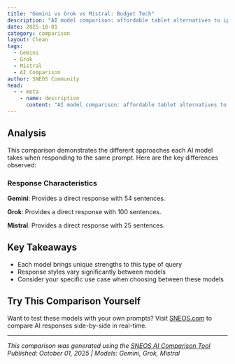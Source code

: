 ```yaml
---
title: "Gemini vs Grok vs Mistral: Budget Tech"
description: "AI model comparison: affordable tablet alternatives to ipad..."
date: 2025-10-01
category: comparison
layout: Clean
tags:
  - Gemini
  - Grok
  - Mistral
  - AI Comparison
author: SNEOS Community
head:
  - - meta
    - name: description
      content: "AI model comparison: affordable tablet alternatives to ipad..."
---
```


<ChatComparison
  title="Gemini vs Grok vs Mistral: Budget Tech"
  prompt="affordable tablet alternatives to ipad"
  :responses='{
    "Gemini": "Okay, let\u0027s break down some affordable tablet alternatives to the iPad, considering different needs and price points. To give you the best recommendations, I need a little more information:\n\n*   **What is your budget?** Giving me a price range (e.g., under $200, $200-$300, $300-$400) will significantly narrow down the options.\n*   **What will you mainly use the tablet for?** (e.g., Reading, watching videos, browsing the web, note-taking, gaming, art, work/school)\n*   **What size screen are you looking for?** iPads come in various sizes.\n*   **Are there any specific features you need?** (e.g., Good battery life, stylus support, a decent camera, lots of storage, cellular connectivity)\n*   **What operating system do you prefer?** (Android, Windows, etc.)\n\nIn the meantime, here are some general recommendations in different price ranges, assuming you\u0027re looking for a tablet that is good for media consumption, light productivity, and general use:\n\n**Budget-Friendly (Under $200)**\n\n*   **Amazon Fire HD 10 (or HD 8):** This is a very popular choice for budget-conscious buyers.\n    *   **Pros:** Very affordable, great for consuming Amazon content (Kindle books, Prime Video), decent screen for the price, Alexa integration.\n    *   **Cons:** Fire OS (Amazon\u0027s Android version) has limited app selection compared to the full Google Play Store. The cameras are basic. Performance can be a little sluggish for demanding tasks.\n    *   **Good For:** Reading, watching videos, basic web browsing, entertainment for kids.\n*   **Lenovo Tab M Series (M8, M9, M10):** These are often on sale and offer good value.\n    *   **Pros:** Decent performance for the price, runs full Android (Google Play Store), often have good battery life.\n    *   **Cons:** Build quality can be a bit plasticky, cameras are usually not great.\n    *   **Good For:** General use, web browsing, media consumption, casual gaming.\n\n**Mid-Range ($200-$400)**\n\n*   **Samsung Galaxy Tab A8:** A solid all-around Android tablet.\n    *   **Pros:** Good screen, decent performance for the price, runs full Android (Google Play Store), Samsung\u0027s One UI is user-friendly.\n    *   **Cons:** Cameras are decent but not amazing, can get a little slow with heavy multitasking.\n    *   **Good For:** General use, media consumption, light gaming, productivity tasks.\n*   **Lenovo Tab P11 Series (P11, P11 Plus, P11 Pro Gen 2):** These tablets offer better performance and features than the M series.\n    *   **Pros:** Good screens (often with higher resolution), better processors, some models have stylus support, decent build quality.\n    *   **Cons:** Can be a bit pricier than other options in this range, software updates can sometimes be slow.\n    *   **Good For:** Media consumption, light gaming, productivity, note-taking (with a stylus).\n\n**Higher-End (But Still More Affordable Than iPad Pro) ($400\u002B)**\n\n*   **Samsung Galaxy Tab S Series (S6 Lite, S7 FE, S8, S9 FE):** These are Samsung\u0027s flagship tablets and offer a premium experience.\n    *   **Pros:** Excellent screens (often AMOLED), powerful processors, great cameras, S Pen stylus support (on many models), DeX mode for desktop-like experience.\n    *   **Cons:** More expensive than other Android tablets, some features may be overkill for basic use.\n    *   **Good For:** Everything \u2013 media consumption, gaming, productivity, creative tasks, professional use.\n\n**Alternatives to Consider (Operating Systems)**\n\n*   **Windows Tablets (2-in-1s):** If you need a tablet that can also function as a laptop, consider a 2-in-1 Windows tablet.\n    *   **Microsoft Surface Go 3/4:** Compact and portable, runs full Windows, can be paired with a keyboard cover. (Tend to be more expensive)\n    *   **Lenovo IdeaPad Duet Chromebook:** Offers a good balance of portability, affordability, and Chrome OS functionality. It comes with a keyboard and kickstand, making it suitable for light productivity tasks.\n    *   **Pros:** Full Windows operating system, can run desktop applications.\n    *   **Cons:** Battery life can be shorter than Android tablets, can be more expensive.\n\n**Key Considerations When Choosing:**\n\n*   **Processor and RAM:** These affect performance.  For basic tasks, 2GB of RAM might be enough, but 3GB or 4GB will provide a smoother experience. Look for processors like MediaTek Helio G80 or better, or Snapdragon 662 or better for decent performance.\n*   **Storage:** Consider how much storage you need for apps, files, and media. 32GB is often the minimum, but 64GB or 128GB is preferable. Look for tablets with microSD card slots for expandable storage.\n*   **Screen Resolution:** Aim for at least 1920 x 1200 (Full HD) for a sharp and enjoyable viewing experience.\n*   **Battery Life:** Check reviews to see how long the battery lasts under typical use.\n*   **Software Updates:** Check for the manufacturer\u0027s track record on providing software updates.  More recent Android versions offer better security and features.\n\nOnce you give me more information about your specific needs and budget, I can provide more tailored recommendations!\n",
    "Grok": "If you\u0027re looking for affordable tablet alternatives to the iPad, there are several great options available that offer solid performance, good build quality, and a range of features at a lower price point. Below are some of the best alternatives across different brands, price ranges, and use cases (as of late 2023):\n\n---\n\n### 1. Samsung Galaxy Tab Series\nSamsung\u2019s Galaxy Tab lineup is one of the most popular alternatives to the iPad, offering a wide range of models to suit different budgets and needs.\n- **Samsung Galaxy Tab A9\u002B (2023)**\n  - Price: Around $220\u2013$270 (depending on storage and retailer)\n  - Key Features: 11-inch display (90Hz refresh rate), Snapdragon 695 processor, up to 8GB RAM, expandable storage via microSD, long battery life.\n  - Best For: Everyday tasks like browsing, streaming, and light productivity.\n  - Pros: Affordable, good screen for the price, Samsung DeX mode for a desktop-like experience.\n  - Cons: Performance may lag for heavy gaming or multitasking.\n\n- **Samsung Galaxy Tab S6 Lite (2022)**\n  - Price: Around $250\u2013$350\n  - Key Features: 10.4-inch display, Exynos 9611 processor, S Pen included, good battery life.\n  - Best For: Students and creatives on a budget who need a stylus for note-taking or drawing.\n  - Pros: Comes with S Pen (no extra cost), decent performance for the price.\n  - Cons: Slightly outdated processor compared to newer models.\n\n- **Samsung Galaxy Tab S9 FE**\n  - Price: Around $450\u2013$500\n  - Key Features: 10.9-inch display (90Hz), Exynos 1380 processor, IP68 water/dust resistance, S Pen included.\n  - Best For: A more premium experience at a lower cost than flagship iPads.\n  - Pros: Great display, solid build, water resistance.\n  - Cons: Still pricier than budget options.\n\n**Why Samsung?** Samsung tablets run on Android, offer AMOLED displays on higher-end models, support expandable storage, and integrate well with other Samsung devices. They\u2019re also widely available with frequent discounts.\n\n---\n\n### 2. Amazon Fire Tablets\nAmazon\u2019s Fire tablets are some of the most budget-friendly options available, especially if you\u2019re looking for basic functionality like streaming, e-reading, or kids\u2019 use.\n- **Amazon Fire HD 8 (2022)**\n  - Price: Around $100 (often on sale for less during Prime Day or holidays)\n  - Key Features: 8-inch HD display, 2GB/3GB RAM options, up to 64GB storage (expandable), 12-hour battery life.\n  - Best For: Casual use, streaming (Amazon Prime, Netflix), and kids.\n  - Pros: Very cheap, durable, Alexa integration.\n  - Cons: Locked to Amazon\u2019s ecosystem, limited app store (no Google Play without sideloading), average performance.\n\n- **Amazon Fire HD 10 (2023)**\n  - Price: Around $150 (often discounted)\n  - Key Features: 10.1-inch Full HD display, 3GB RAM, up to 64GB storage (expandable), 13-hour battery life.\n  - Best For: Media consumption and light productivity.\n  - Pros: Larger, sharper screen than the HD 8, still very affordable.\n  - Cons: Ads on lock screen (unless you pay extra to remove them), not great for heavy apps.\n\n**Why Amazon?** These tablets are ideal for budget-conscious buyers or Amazon ecosystem users. They\u2019re heavily discounted for Prime members, and parental controls make them great for kids. Note that they\u2019re not as versatile as Android tablets due to the restricted OS.\n\n---\n\n### 3. Lenovo Tablets\nLenovo offers a mix of affordable and mid-range tablets with decent specs, often targeting budget users and professionals.\n- **Lenovo Tab M10 Plus (3rd Gen)**\n  - Price: Around $180\u2013$230\n  - Key Features: 10.6-inch 2K display, Snapdragon 680 processor, up to 6GB RAM, 7700mAh battery.\n  - Best For: Media consumption, productivity, and casual gaming.\n  - Pros: Crisp display for the price, good battery life, optional stylus support.\n  - Cons: Software updates may not be as frequent as Samsung or Apple.\n\n- **Lenovo Tab P11 (2nd Gen)**\n  - Price: Around $250\u2013$300\n  - Key Features: 11.5-inch 2K display (120Hz), MediaTek Helio G99 processor, up to 6GB RAM, quad speakers.\n  - Best For: A mid-range option for streaming, gaming, and light work.\n  - Pros: High-refresh-rate display, good audio, optional keyboard and stylus.\n  - Cons: Mediocre performance in demanding tasks.\n\n**Why Lenovo?** Lenovo tablets often provide excellent value with larger, high-quality screens and optional accessories like keyboards for productivity, making them a good iPad alternative for budget-conscious buyers.\n\n---\n\n### 4. Xiaomi Pad Series\nXiaomi has entered the tablet market with competitive pricing and impressive specs, often undercutting Apple and Samsung.\n- **Xiaomi Pad 6**\n  - Price: Around $300\u2013$400 (varies by region and retailer)\n  - Key Features: 11-inch 2.8K display (144Hz), Snapdragon 870 processor, up to 8GB RAM, 8840mAh battery with fast charging.\n  - Best For: Power users on a budget, gaming, and productivity.\n  - Pros: High refresh rate, powerful processor for the price, premium design.\n  - Cons: Availability can be limited in some regions, no cellular option in base models.\n\n**Why Xiaomi?** Xiaomi tablets punch above their weight in terms of hardware, offering near-flagship specs at mid-range prices. They\u2019re a great choice if you can find them in your region.\n\n---\n\n### 5. Google Pixel Tablet (Mid-Range Option)\nWhile not as budget-friendly as others on this list, the Google Pixel Tablet offers a unique experience with tight integration into Google\u2019s ecosystem.\n- **Google Pixel Tablet**\n  - Price: Around $500\n  - Key Features: 10.95-inch display, Google Tensor G2 chip, 8GB RAM, included charging speaker dock.\n  - Best For: Google ecosystem users, smart home integration.\n  - Pros: Doubles as a smart home hub with the dock, clean Android experience, good performance.\n  - Cons: Higher price than other alternatives, no stylus support out of the box.\n\n**Why Google?** If you\u2019re invested in Google services (Google Home, Assistant, etc.), this tablet offers a seamless experience, though it\u2019s pricier than other Android options.\n\n---\n\n### 6. Other Budget Options\nIf you\u2019re looking for ultra-cheap tablets for basic needs, consider brands like:\n- **Onn Tablets (Walmart Brand)**\n  - Price: Around $60\u2013$100\n  - Key Features: Basic specs, Android OS, small to medium displays.\n  - Best For: Kids or very light use (browsing, streaming).\n  - Pros: Extremely cheap.\n  - Cons: Poor performance, outdated software, cheap build quality.\n- **Chuwi or Teclast Tablets**\n  - Price: Around $100\u2013$200\n  - Key Features: Often dual-boot Android/Windows, decent specs for budget models.\n  - Best For: Niche users looking for cheap Windows tablets.\n  - Pros: Affordable, sometimes offer Windows OS.\n  - Cons: Limited support, questionable build quality.\n\n---\n\n### Key Considerations When Choosing an iPad Alternative\n1. **Operating System**: Most alternatives run Android (or a modified version like Amazon\u2019s Fire OS). If you\u2019re used to iOS, there will be a learning curve, but Android offers more customization and often expandable storage.\n2. **Use Case**: Decide if you need a tablet for media consumption, productivity, gaming, or kids\u2019 use. Budget tablets are great for casual use, while mid-range options (like Samsung or Xiaomi) handle more demanding tasks.\n3. **Accessories**: Some tablets (e.g., Samsung, Lenovo) support styluses and keyboards, making them better for productivity. Check if these are included or cost extra.\n4. **Ecosystem**: If you use other Apple products, sticking with an iPad might be worth it for seamless integration. If not, Android tablets pair well with Android phones and Google services.\n5. **Budget**: Affordable tablets range from $100 to $500. The closer you get to $400\u2013$500, the closer the performance and features are to a base iPad (around $329 for iPad 10th Gen).\n\n---\n\n### Recommendation Based on Budget\n- **Under $150**: Amazon Fire HD 8 or 10 \u2013 Best for basic tasks and media consumption.\n- **$150\u2013$300**: Samsung Galaxy Tab A9\u002B or Lenovo Tab M10 Plus \u2013 Great balance of price and performance.\n- **$300\u2013$500**: Xiaomi Pad 6 or Samsung Galaxy Tab S9 FE \u2013 Closer to iPad-level features and build quality.\n\nThese alternatives can often be found at discounted prices during sales events like Black Friday, Amazon Prime Day, or other seasonal promotions. Let me know if you have a specific use case or budget in mind, and I can narrow down the options further!",
    "Mistral": "There are several affordable tablet alternatives to the iPad that offer good performance and features. Here are some options:\n\n1. **Amazon Fire Tablets**:\n   - **Fire HD 8**: Affordable with decent performance for everyday tasks like browsing, streaming, and light gaming.\n   - **Fire HD 10**: Offers a larger screen and better performance compared to the Fire HD 8.\n   - **Fire HD 8 Kids Edition / Fire HD 10 Kids Edition**: Great for kids with a rugged case and a 2-year worry-free guarantee.\n\n2. **Samsung Galaxy Tab Series**:\n   - **Galaxy Tab A7**: Offers a good balance between affordability and performance with a large screen.\n   - **Galaxy Tab S6 Lite**: A more premium option with a sleek design and good performance.\n   - **Galaxy Tab A**: Budget-friendly with decent specs for basic tasks.\n\n3. **Lenovo Tab Series**:\n   - **Lenovo Tab M8**: Affordable with a compact design and good performance for basic tasks.\n   - **Lenovo Tab M10 Plus**: Offers a larger screen and better performance.\n\n4. **Huawei MatePad Series**:\n   - **MatePad T 10s**: Affordable with a large screen and good performance.\n   - **MatePad T 10**: A more budget-friendly option with decent specs.\n\n5. **Xiaomi Mi Pad Series**:\n   - **Mi Pad 4**: Offers good performance and build quality at an affordable price.\n   - **Mi Pad 5**: A more premium option with better performance and display.\n\n6. **Realme Pad**:\n   - Affordable with a large display and good performance for everyday tasks.\n\n7. **Walmart onn. Tablets**:\n   - Very affordable with basic specs for light tasks and entertainment.\n\nBefore making a purchase, consider factors like build quality, display, performance, battery life, and software to ensure the tablet meets your needs. Additionally, keep an eye out for sales and promotions, as prices can fluctuate significantly."
  }'
  published-date="15:52"
/>

## Analysis

This comparison demonstrates the different approaches each AI model takes when responding to the same prompt. Here are the key differences observed:

### Response Characteristics

**Gemini**: Provides a direct response with 54 sentences. 

**Grok**: Provides a direct response with 100 sentences. 

**Mistral**: Provides a direct response with 25 sentences. 

## Key Takeaways

- Each model brings unique strengths to this type of query
- Response styles vary significantly between models
- Consider your specific use case when choosing between these models

## Try This Comparison Yourself

Want to test these models with your own prompts? Visit [SNEOS.com](https://sneos.com) to compare AI responses side-by-side in real-time.

---

*This comparison was generated using the [SNEOS AI Comparison Tool](https://sneos.com)*
*Published: October 01, 2025 | Models: Gemini, Grok, Mistral*
